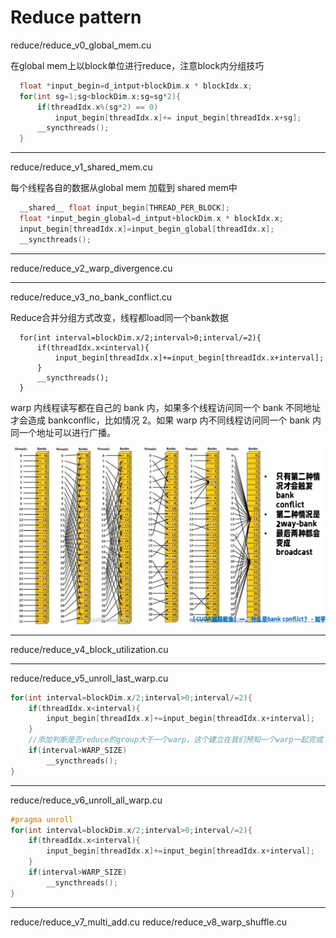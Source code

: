 # Reduce pattern 

reduce/reduce_v0_global_mem.cu

在global mem上以block单位进行reduce，注意block内分组技巧

```cpp
  float *input_begin=d_intput+blockDim.x * blockIdx.x;
  for(int sg=1;sg<blockDim.x;sg=sg*2){
      if(threadIdx.x%(sg*2) == 0)
          input_begin[threadIdx.x]+= input_begin[threadIdx.x+sg];
      __syncthreads();
  }
```



---



reduce/reduce_v1_shared_mem.cu

每个线程各自的数据从global mem 加载到 shared mem中

```cpp
  __shared__ float input_begin[THREAD_PER_BLOCK];
  float *input_begin_global=d_intput+blockDim.x * blockIdx.x;
  input_begin[threadIdx.x]=input_begin_global[threadIdx.x];
  __syncthreads();
```



---



reduce/reduce_v2_warp_divergence.cu


---

reduce/reduce_v3_no_bank_conflict.cu

Reduce合并分组方式改变，线程都load同一个bank数据

```
  for(int interval=blockDim.x/2;interval>0;interval/=2){
      if(threadIdx.x<interval){
          input_begin[threadIdx.x]+=input_begin[threadIdx.x+interval];
      }
      __syncthreads();
  }
```

warp 内线程读写都在自己的 bank 内，如果多个线程访问同一个 bank 不同地址才会造成 bankconflic，比如情况 2。如果 warp 内不同线程访问同一个 bank 内同一个地址可以进行广播。

![image-20250512084535979](./assets/image-20250512084535979.png)

---



reduce/reduce_v4_block_utilization.cu

---



reduce/reduce_v5_unroll_last_warp.cu

```cpp
for(int interval=blockDim.x/2;interval>0;interval/=2){
    if(threadIdx.x<interval){
        input_begin[threadIdx.x]+=input_begin[threadIdx.x+interval];
    }
    //添加判断是否reduce的group大于一个warp，这个建立在我们预知一个warp一起完成
    if(interval>WARP_SIZE)
        __syncthreads();
}
```



---



reduce/reduce_v6_unroll_all_warp.cu

```cpp
#pragma unroll
for(int interval=blockDim.x/2;interval>0;interval/=2){
    if(threadIdx.x<interval){
        input_begin[threadIdx.x]+=input_begin[threadIdx.x+interval];
    }
    if(interval>WARP_SIZE)
        __syncthreads();
}
```

---



reduce/reduce_v7_multi_add.cu
reduce/reduce_v8_warp_shuffle.cu









### 
